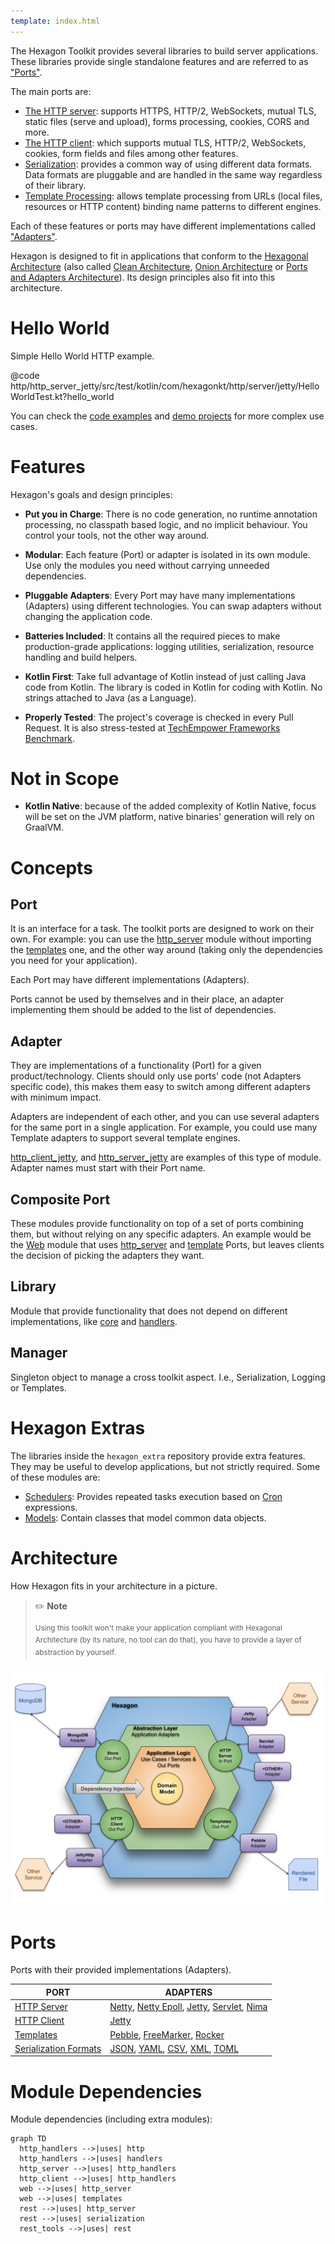 ```yaml
---
template: index.html
---
```


The Hexagon Toolkit provides several libraries to build server applications. These libraries provide
single standalone features and are referred to as ["Ports"][Ports and Adapters Architecture].

The main ports are:

* [The HTTP server]: supports HTTPS, HTTP/2, WebSockets, mutual TLS, static files (serve and
  upload), forms processing, cookies, CORS and more.
* [The HTTP client]: which supports mutual TLS, HTTP/2, WebSockets, cookies, form fields and files
  among other features.
* [Serialization]: provides a common way of using different data formats. Data formats are pluggable
  and are handled in the same way regardless of their library.
* [Template Processing]: allows template processing from URLs (local files, resources or HTTP
  content) binding name patterns to different engines.

Each of these features or ports may have different implementations called
["Adapters"][Ports and Adapters Architecture].

Hexagon is designed to fit in applications that conform to the [Hexagonal Architecture] (also called
[Clean Architecture], [Onion Architecture] or [Ports and Adapters Architecture]). Its design
principles also fit into this architecture.

[The HTTP server]: /http_server
[The HTTP client]: /http_client
[Serialization]: /serialization
[Template Processing]: /templates
[Hexagonal Architecture]: http://fideloper.com/hexagonal-architecture
[Clean Architecture]: https://8thlight.com/blog/uncle-bob/2012/08/13/the-clean-architecture.html
[Onion Architecture]: https://dzone.com/articles/onion-architecture-is-interesting
[Ports and Adapters Architecture]: https://herbertograca.com/2017/09/14/ports-adapters-architecture

# Hello World
Simple Hello World HTTP example.

@code http/http_server_jetty/src/test/kotlin/com/hexagonkt/http/server/jetty/HelloWorldTest.kt?hello_world

You can check the [code examples] and [demo projects] for more complex use cases.

[code examples]: /examples/http_server_examples/
[demo projects]: /examples/example_projects/

# Features
Hexagon's goals and design principles:

* **Put you in Charge**: There is no code generation, no runtime annotation processing, no classpath
  based logic, and no implicit behaviour. You control your tools, not the other way around.

* **Modular**: Each feature (Port) or adapter is isolated in its own module. Use only the modules
  you need without carrying unneeded dependencies.

* **Pluggable Adapters**: Every Port may have many implementations (Adapters) using different
  technologies. You can swap adapters without changing the application code.

* **Batteries Included**: It contains all the required pieces to make production-grade applications:
  logging utilities, serialization, resource handling and build helpers.

* **Kotlin First**: Take full advantage of Kotlin instead of just calling Java code from Kotlin. The
  library is coded in Kotlin for coding with Kotlin. No strings attached to Java (as a Language).

* **Properly Tested**: The project's coverage is checked in every Pull Request. It is also
  stress-tested at [TechEmpower Frameworks Benchmark][benchmark].

[benchmark]: https://www.techempower.com/benchmarks

# Not in Scope
* **Kotlin Native**: because of the added complexity of Kotlin Native, focus will be set on the JVM
  platform, native binaries' generation will rely on GraalVM.

# Concepts

## Port
It is an interface for a task. The toolkit ports are designed to work on their own. For example: you
can use the [http_server] module without importing the [templates] one, and the other way around
(taking only the dependencies you need for your application).

Each Port may have different implementations (Adapters).

Ports cannot be used by themselves and in their place, an adapter implementing them should be added
to the list of dependencies.

## Adapter
They are implementations of a functionality (Port) for a given product/technology. Clients should
only use ports' code (not Adapters specific code), this makes them easy to switch among different
adapters with minimum impact.

Adapters are independent of each other, and you can use several adapters for the same port in a
single application. For example, you could use many Template adapters to support several template
engines.

[http_client_jetty], and [http_server_jetty] are examples of this type of module. Adapter names must
start with their Port name.

## Composite Port
These modules provide functionality on top of a set of ports combining them, but without relying on
any specific adapters. An example would be the [Web] module that uses [http_server] and
[template][Template Processing] Ports, but leaves clients the decision of picking the adapters they
want.

## Library
Module that provide functionality that does not depend on different implementations, like [core] and
[handlers].

## Manager
Singleton object to manage a cross toolkit aspect. I.e., Serialization, Logging or Templates.

[core]: /core
[handlers]: /handlers

[http_server]: /http_server
[templates]: /templates

[http_client_jetty]: /http_client_jetty
[http_server_jetty]: /http_server_jetty

# Hexagon Extras
The libraries inside the `hexagon_extra` repository provide extra features. They may be useful to
develop applications, but not strictly required. Some of these modules are:

* [Schedulers]: Provides repeated tasks execution based on [Cron] expressions.
* [Models]: Contain classes that model common data objects.

[Web]: /web
[Schedulers]: /scheduler
[Models]: /models
[Cron]: https://en.wikipedia.org/wiki/Cron

# Architecture
How Hexagon fits in your architecture in a picture.

> ✏️ **Note**
>
> <sup>Using this toolkit won't make your application compliant with Hexagonal Architecture (by its
> nature, no tool can do that), you have to provide a layer of abstraction by yourself.</sup>

![architecture](/img/architecture.svg)

# Ports
Ports with their provided implementations (Adapters).

| PORT                    | ADAPTERS                                           |
|-------------------------|----------------------------------------------------|
| [HTTP Server]           | [Netty], [Netty Epoll], [Jetty], [Servlet], [Nima] |
| [HTTP Client]           | [Jetty][Jetty Client]                              |
| [Templates]             | [Pebble], [FreeMarker], [Rocker]                   |
| [Serialization Formats] | [JSON], [YAML], [CSV], [XML], [TOML]               |

[HTTP Server]: /http_server
[Netty]: /http_server_netty
[Netty Epoll]: /http_server_netty_epoll
[Jetty]: /http_server_jetty
[Servlet]: /http_server_servlet
[Nima]: /http_server_nima
[HTTP Client]: /http_client
[Jetty Client]: /http_client_jetty
[Templates]: /templates
[Pebble]: /templates_pebble
[FreeMarker]: /templates_freemarker
[Rocker]: /templates_rocker
[Serialization Formats]: /core/#serialization
[JSON]: /api/serialization_jackson_json/com.hexagonkt.serialization.jackson.json/-json
[YAML]: /api/serialization_jackson_yaml/com.hexagonkt.serialization.jackson.yaml/-yaml
[CSV]: /api/serialization_jackson_csv/com.hexagonkt.serialization.jackson.csv/-csv
[XML]: /api/serialization_jackson_xml/com.hexagonkt.serialization.jackson.xml/-xml
[TOML]: /api/serialization_jackson_toml/com.hexagonkt.serialization.jackson.toml/-toml

# Module Dependencies
Module dependencies (including extra modules):

```mermaid
graph TD
  http_handlers -->|uses| http
  http_handlers -->|uses| handlers
  http_server -->|uses| http_handlers
  http_client -->|uses| http_handlers
  web -->|uses| http_server
  web -->|uses| templates
  rest -->|uses| http_server
  rest -->|uses| serialization
  rest_tools -->|uses| rest
```
